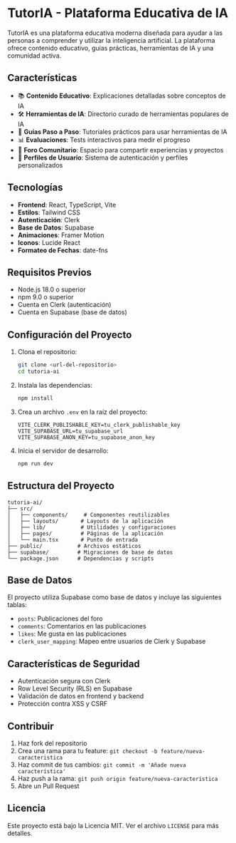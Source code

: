 # TutorIA - Plataforma Educativa de IA

TutorIA es una plataforma educativa moderna diseñada para ayudar a las personas a comprender y utilizar la inteligencia artificial. La plataforma ofrece contenido educativo, guías prácticas, herramientas de IA y una comunidad activa.

## Características

- 📚 **Contenido Educativo**: Explicaciones detalladas sobre conceptos de IA
- 🛠️ **Herramientas de IA**: Directorio curado de herramientas populares de IA
- 📝 **Guías Paso a Paso**: Tutoriales prácticos para usar herramientas de IA
- 📊 **Evaluaciones**: Tests interactivos para medir el progreso
- 💬 **Foro Comunitario**: Espacio para compartir experiencias y proyectos
- 👤 **Perfiles de Usuario**: Sistema de autenticación y perfiles personalizados

## Tecnologías

- **Frontend**: React, TypeScript, Vite
- **Estilos**: Tailwind CSS
- **Autenticación**: Clerk
- **Base de Datos**: Supabase
- **Animaciones**: Framer Motion
- **Iconos**: Lucide React
- **Formateo de Fechas**: date-fns

## Requisitos Previos

- Node.js 18.0 o superior
- npm 9.0 o superior
- Cuenta en Clerk (autenticación)
- Cuenta en Supabase (base de datos)

## Configuración del Proyecto

1. Clona el repositorio:
   ```bash
   git clone <url-del-repositorio>
   cd tutoria-ai
   ```

2. Instala las dependencias:
   ```bash
   npm install
   ```

3. Crea un archivo `.env` en la raíz del proyecto:
   ```env
   VITE_CLERK_PUBLISHABLE_KEY=tu_clerk_publishable_key
   VITE_SUPABASE_URL=tu_supabase_url
   VITE_SUPABASE_ANON_KEY=tu_supabase_anon_key
   ```

4. Inicia el servidor de desarrollo:
   ```bash
   npm run dev
   ```

## Estructura del Proyecto

```
tutoria-ai/
├── src/
│   ├── components/     # Componentes reutilizables
│   ├── layouts/       # Layouts de la aplicación
│   ├── lib/           # Utilidades y configuraciones
│   ├── pages/         # Páginas de la aplicación
│   └── main.tsx       # Punto de entrada
├── public/           # Archivos estáticos
├── supabase/         # Migraciones de base de datos
└── package.json      # Dependencias y scripts
```

## Base de Datos

El proyecto utiliza Supabase como base de datos y incluye las siguientes tablas:

- `posts`: Publicaciones del foro
- `comments`: Comentarios en las publicaciones
- `likes`: Me gusta en las publicaciones
- `clerk_user_mapping`: Mapeo entre usuarios de Clerk y Supabase

## Características de Seguridad

- Autenticación segura con Clerk
- Row Level Security (RLS) en Supabase
- Validación de datos en frontend y backend
- Protección contra XSS y CSRF

## Contribuir

1. Haz fork del repositorio
2. Crea una rama para tu feature: `git checkout -b feature/nueva-caracteristica`
3. Haz commit de tus cambios: `git commit -m 'Añade nueva característica'`
4. Haz push a la rama: `git push origin feature/nueva-caracteristica`
5. Abre un Pull Request

## Licencia

Este proyecto está bajo la Licencia MIT. Ver el archivo `LICENSE` para más detalles.